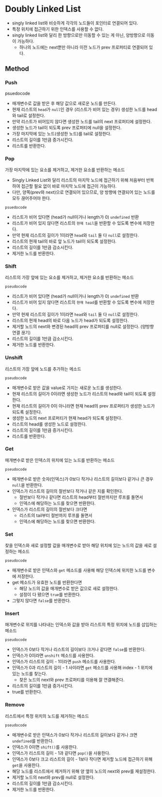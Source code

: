 # Doubly Linked List

- singly linked list와 비슷하게 각각의 노드들이 포인터로 연결되어 있다.
- 특정 위치에 접근하기 위한 인덱스를 사용할 수 없다.
- singly linked list와 달리 한 방향으로만 이동할 수 있는 게 아닌, 양방향으로 이동이 가능하다.
  - 하나의 노드에는 next뿐만 아니라 이전 노드가 prev 프로퍼티로 연결되어 있다.

## Method

### Push

psuedocode

- 매개변수로 값을 받은 후 해당 값으로 새로운 노드를 만든다.
- 현재 리스트의 `head`가 `null`인 경우 (리스트가 비어 있는 경우) 생성한 노드를 head와 tail로 설정한다.
- 만약 리스트가 비어있지 않다면 생성한 노드를 tail의 next 프로퍼티에 설정한다.
- 생성한 노드가 tail이 되도록 prev 프로퍼티에 null을 설정한다.
- 가장 마지막에 있는 노드(생성한 노드)를 tail로 설정한다.
- 리스트의 길이를 1만큼 증가시킨다.
- 리스트를 반환한다.

### Pop

가장 마지막에 있는 요소를 제거하고, 제거한 요소를 반환하는 메소드

- Singly Linked List와 달리 리스트의 마지막 노드에 접근하기 위해 처음부터 반복하여 접근할 필요 없이 바로 마지막 노드에 접근이 가능하다.
- 다만, 양쪽(prev와 next)으로 연결되어 있으므로, 양 방향에 연결되어 있는 노드를 모두 끊어주어야 한다.

`psuedocode`

- 리스트가 비어 있다면 (head가 null이거나 length가 0) `undefined` 반환
- 리스트가 비어 있지 않다면 리스트의 `현재 tail`을 반환할 수 있도록 변수에 저장한다.
- 만약 현재 리스트의 길이가 1이라면 `head`와 `tail` 둘 다 `null`로 설정한다.
- 리스트의 현재 tail의 바로 앞 노드가 tail이 되도록 설정한다.
- 리스트의 길이를 1만큼 감소시킨다.
- 제거한 노드를 반환한다.

### Shift

리스트의 가장 앞에 있는 요소를 제거하고, 제거한 요소를 반환하는 메소드

`pseudocode`

- 리스트가 비어 있다면 (head가 null이거나 length가 0) `undefined` 반환
- 리스트가 비어 있지 않다면 리스트의 `현재 head`를 반환할 수 있도록 변수에 저장한다.
- 만약 현재 리스트의 길이가 1이라면 `head`와 `tail` 둘 다 `null`로 설정한다.
- 리스트의 현재 head의 바로 다음 노드가 head가 되도록 설정한다.
- 제거할 노드의 next와 변경된 head의 prev 프로퍼티를 null로 설정한다. (양방향 연결 끊기)
- 리스트의 길이를 1만큼 감소시킨다.
- 제거한 노드를 반환한다.

### Unshift

리스트의 가장 앞에 노드를 추가하는 메소드

`pseudocode`

- 매개변수로 받은 값을 value로 가지는 새로운 노드를 생성한다.
- 현재 리스트의 길이가 0이라면 생성한 노드가 리스트의 head와 tail이 되도록 설정한다.
- 현재 리스트의 길이가 0이 아니라면 현재 head의 prev 프로퍼티가 생성한 노드가 되도록 설정한다.
- 생성한 노드의 next 프로퍼티가 현재 head가 되도록 설정한다.
- 리스트의 head를 생성한 노드로 설정한다.
- 리스트의 길이를 1만큼 증가시킨다.
- 리스트를 반환한다.

### Get

매개변수로 받은 인덱스의 위치에 있는 노드를 반환하는 메소드

`pseudocode`

- 매개변수로 받은 숫자(인덱스)가 0보다 작거나 리스트의 길이보다 같거나 큰 경우 `null`을 반환한다.
- 인덱스가 리스트의 길이의 절반보다 작거나 같은 지를 확인한다.
  - 절반보다 작거나 같다면 리스트의 head부터 절반까지만 루프를 돌면서
  - 인덱스에 해당하는 노드를 찾으면 반환한다.
- 인덱스가 리스트의 길이의 절반보다 크다면
  - 리스트의 tail부터 절반까지 루프를 돌면서
  - 인덱스에 해당하는 노드를 찾으면 반환한다.

### Set

찾을 인덱스와 새로 설정할 값을 매개변수로 받아 해당 위치에 있는 노드의 값을 새로 설정하는 메소드

`pseudocode`

- 매개변수로 받은 인덱스와 `get` 메소드를 사용해 해당 인덱스에 위치한 노드를 변수에 저장한다.
- get 메소드가 유효한 노드를 반환한다면
  - 해당 노드의 값을 매개변수로 받은 값으로 새로 설정한다.
  - 설정이 다 됐으면 `true`를 반환한다.
- 그렇지 않다면 `false`를 반환한다.

### Insert

매개변수로 위치를 나타내는 인덱스와 값을 받아 리스트의 특정 위치에 노드를 삽입하는 메소드

`pseudocode`

- 인덱스가 0보다 작거나 리스트의 길이보다 크거나 같다면 `false`를 반환한다.
- 인덱스가 0이라면 `unshift` 메소드를 사용한다.
- 인덱스가 리스트의 길이 - 1이라면 `push` 메소드를 사용한다.
- 인덱스가 0과 리스트의 길이 - 1 사이라면 `get` 메소드를 사용해 index - 1 위치에 있는 노드를 찾는다.
  - 찾은 노드의 next와 prev 프로퍼티를 이용해 잘 연결해준다.
- 리스트의 길이를 1만큼 증가시킨다.
- true를 반환한다.

### Remove

리스트에서 특정 위치의 노드를 제거하는 메소드

`pseudocode`

- 매개변수로 받은 인덱스가 0보다 작거나 리스트의 길이보다 같거나 크면 `undefined`를 반환한다.
- 인덱스가 0이면 `shift()`를 사용한다.
- 인덱스가 리스트의 길이 - 1과 같다면 `pop()`을 사용한다.
- 인덱스가 0보다 크고 리스트의 길이 - 1보다 작다면 제거할 노드에 접근하기 위해 `get`을 사용한다.
- 해당 노드를 리스트에서 제거하기 위해 양 옆의 노드의 next와 prev를 재설정한다.
- 제거할 노드의 next와 prev를 null로 설정한다.
- 리스트의 길이를 1만큼 감소시킨다.
- 제거한 노드를 반환한다.